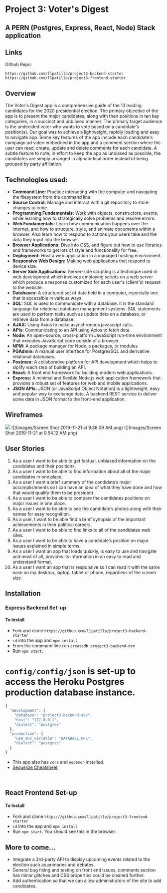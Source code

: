 # Project 3: Voter's Digest  
## A PERN (Postgres, Express, React, Node) Stack application

## Links

Github Repo: 

`https://github.com/llpatillo/project3-backend-starter`
`https://github.com/llpatillo/project3-frontend-starter`

## Overview

The Voter's Digest app is a comprehensive guide of the 13 leading candidates for the 2020 presidential election. The primary objective of the app is to present the major candidates, along with their positions in ten key categories, in a succinct and unbiased manner. The primary target audience is the undecided voter who wants to vote based on a candidate's position(s).  Our goal was to achieve a lightweight, rapidly loading and easy to navigate app.  Some key features of the app include each candidate's campaign ad video embedded in the app and a comment section where the user can read, create, update and delete comments for each candidate. A subtle feature to note, in effort to keep the app as unbiased as possible, the candidates are simply arranged in alphabetical order instead of being grouped by party affiliation.    


## Technologies used:  

- __Command Line:__ Practice interacting with the computer and navigating the filesystem from the command line.
- __Source Control:__ Manage and interact with a git repository to store changes to code.
- __Programming Fundamentals:__ Work with objects, constructors, events, while learning how to strategically solve problems and resolve errors.
- __Web Fundamentals:__ Learn how communication happens over the internet, and how to structure, style, and animate documents within a browser. Also learn how to respond to actions your users take and the data they input into the browser.
- __Browser Applications:__ Dive into CSS, and figure out how to use libraries and frameworks to get lots of style and functionality for free.
- __Deployment:__ Host a web application in a managed hosting environment.
- __Responsive Web Design:__ Making web applications that respond to device size.
- __Server Side Applications:__ Server-side scripting is a technique used in web development which involves employing scripts on a web server which produce a response customized for each user's (client's) request to the website.
- __Databases:__ A structured set of data held in a computer, especially one that is accessible in various ways.
- __SQL:__ SQL is used to communicate with a database. It is the standard language for relational database management systems. SQL statements are used to perform tasks such as update data on a database, or retrieve data from a database.
- __AJAX:__ Using Axios to make asynchronous javascript calls.
- __APIs:__ Communicating to an API using Axios to fetch data.
- __Node:__ An open-source, cross-platform JavaScript run-time environment that executes JavaScript code outside of a browser.
- __NPM:__ A package manager for Node.js packages, or modules
- __PGAdmin:__ A manual user interface for PostgresSQL and derivative relational databases.
- __Postman:__ A collaborative platform for API development which helps to siplify wach step of building an API.  
- __React:__ A front end framework for building modern web applications.
- __Express:__ A minimal and flexible Node.js web application framework that provides a robust set of features for web and mobile applications.
- __JSON APIs:__ JSON (or JavaScript Object Notation) is a lightweight, easy and popular way to exchange data. A backend REST service to deliver some data in JSON format to the front-end application.

## Wireframes

![](images/landing-page.jpg)
![](images/Screen Shot 2019-11-21 at 9.38.09 AM.png)
![](images/Screen Shot 2019-11-21 at 9.54.12 AM.png)



## User Stories
1.  As a user I want to be able to get factual, unbiased information on the candidates and their positions.
2. As a user I want to be able to find information about all of the major candidates in one place.
3. As a user I want a brief summary of the candidate’s major accomplishments so I can have an idea of what they have done and how that would qualify them to be president
4. As a user I want to be able to compare the candidates positions on major issues in one place.
5. As a user I want to be able to see the candidate’s photos along with their names for easy recognition.
6. As a user, I want to be able find a brief synopsis of the important achievements in their political careers.
7. As a user I want to be able to find links to all of the candidates web sites.
8. As a user I want to be able to have a candidate’s position on major issues explained in simple terms.
9. As a user I want an app that loads quickly, is easy to use and navigate and most of all, provides its information in an easy to read and understand format.
10. As a user I want an app that is responsive so I can read it with the same ease on my desktop, laptop, tablet or phone, regardless of the screen size.


## Installation

### Express Backend Set-up

#### To Install

- Fork and clone `https://github.com/llpatillo/project3-backend-starter`
- `cd` into the app and `npm install`
- From the command line run `createdb project3-backend-dev`
- Run `npm start`. 


# `config/config/json` is set-up to access the Heroku Postgres production database instance.

```js
{
  "development": {
    "database": "project3-backend-dev",
    "host": "127.0.0.1",
    "dialect": "postgres"
  },
  "production": {
    "use_env_variable": "DATABASE_URL",
    "dialect": "postgres"
  }
}
```

- This app also has `cors` and `nodemon` installed.
- [Sequelize Cheatsheet](https://gist.github.com/vapurrmaid/a111bf3fc0224751cb2f76532aac2465)


<br>

## React Frontend Set-up

#### To Install

- Fork and clone `https://github.com/llpatillo/project3-frontend-starter`
- `cd` into the app and `npm install`
- Run `npm start`. You should see this in the browser:

## More to come...
- Integrate a 3rd-party API to display upcoming events related to the election such as primaries and debates.  
- General bug fixing and testing on front end issues, comments section has minor glitches and CSS properties could be cleaned further.
- Add authentication so that we can allow administrators of the site to add candidates.  

